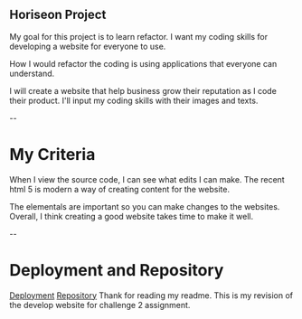## Horiseon Project
My goal for this project is to learn refactor. 
I want my coding skills for developing a website for everyone to use.

How I would refactor the coding is using applications that everyone can understand.

I will create a website that help business grow their reputation as I code their product.
I'll input my coding skills with their images and texts.

--
# My Criteria
When I view the source code, I can see what edits I can make.
The recent html 5 is modern a way of creating content for the website.

The elementals are important so you can make changes to the websites.
Overall, I think creating a good website takes time to make it well. 

--
# Deployment and Repository
[Deployment](https://codetommy.github.io/Challengecoding/)
[Repository](https://github.com/CodeTommy/Challengecoding)
Thank for reading my readme. This is my revision of the develop website for challenge 2 assignment.